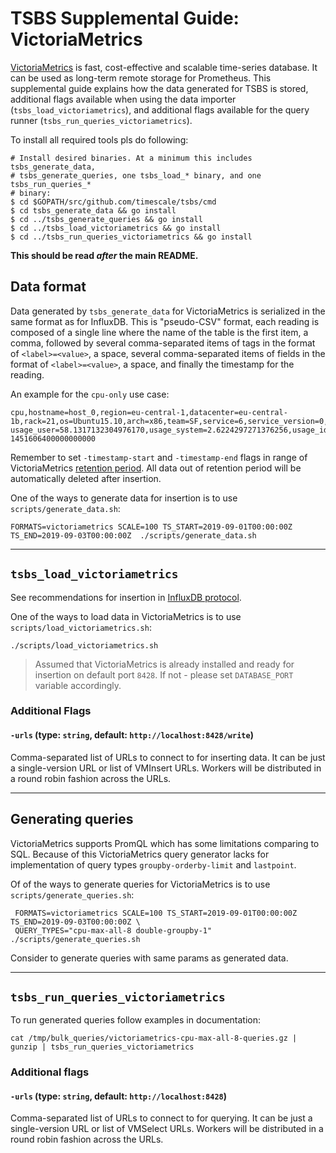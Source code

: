 # TSBS Supplemental Guide: VictoriaMetrics

[VictoriaMetrics](https://github.com/VictoriaMetrics/VictoriaMetrics) is fast,
cost-effective and scalable time-series database.
It can be used as long-term remote storage for Prometheus.
This supplemental guide explains how the data generated for TSBS is stored,
additional flags available when using the data importer (`tsbs_load_victoriametrics`),
and additional flags available for the query runner (`tsbs_run_queries_victoriametrics`).

To install all required tools pls do following:
```
# Install desired binaries. At a minimum this includes tsbs_generate_data,
# tsbs_generate_queries, one tsbs_load_* binary, and one tsbs_run_queries_*
# binary:
$ cd $GOPATH/src/github.com/timescale/tsbs/cmd
$ cd tsbs_generate_data && go install
$ cd ../tsbs_generate_queries && go install
$ cd ../tsbs_load_victoriametrics && go install
$ cd ../tsbs_run_queries_victoriametrics && go install
```

**This should be read *after* the main README.**

## Data format

Data generated by `tsbs_generate_data` for VictoriaMetrics is serialized in
the same format as for InfluxDB. This is "pseudo-CSV" format, each reading
is composed of a single line where the name of the table is the first item,
a comma, followed by several comma-separated items of tags in the format
of `<label>=<value>`, a space, several comma-separated items of fields
in the format of `<label>=<value>`, a space, and finally the timestamp
for the reading.

An example for the `cpu-only` use case:
```text
cpu,hostname=host_0,region=eu-central-1,datacenter=eu-central-1b,rack=21,os=Ubuntu15.10,arch=x86,team=SF,service=6,service_version=0,service_environment=test usage_user=58.1317132304976170,usage_system=2.6224297271376256,usage_idle=24.9969495069947882,usage_nice=61.5854484633778867,usage_iowait=22.9481393231639395,usage_irq=63.6499207106198313,usage_softirq=6.4098777048301052,usage_steal=44.8799140503027445,usage_guest=80.5028770761136201,usage_guest_nice=38.2431182911542820 1451606400000000000
```

Remember to set `-timestamp-start` and `-timestamp-end` flags in range
of VictoriaMetrics [retention period](https://github.com/VictoriaMetrics/VictoriaMetrics#how-to-start-victoriametrics).
All data out of retention period will be automatically deleted after insertion.

One of the ways to generate data for insertion is to use `scripts/generate_data.sh`:
```text
FORMATS=victoriametrics SCALE=100 TS_START=2019-09-01T00:00:00Z TS_END=2019-09-03T00:00:00Z  ./scripts/generate_data.sh
```

---

## `tsbs_load_victoriametrics`

See recommendations for insertion in [InfluxDB protocol](https://github.com/VictoriaMetrics/VictoriaMetrics#how-to-send-data-from-influxdb-compatible-agents-such-as-telegraf).

One of the ways to load data in VictoriaMetrics is to use `scripts/load_victoriametrics.sh`:
```text
./scripts/load_victoriametrics.sh
```
> Assumed that VictoriaMetrics is already installed and ready for insertion on default port `8428`.
  If not - please set `DATABASE_PORT` variable accordingly.


### Additional Flags

#### `-urls` (type: `string`, default: `http://localhost:8428/write`)

Comma-separated list of URLs to connect to for inserting data.  It can be
just a single-version URL or list of VMInsert URLs. Workers will be
distributed in a round robin fashion across the URLs.

---

## Generating queries

VictoriaMetrics supports PromQL which has some limitations comparing to SQL.
Because of this VictoriaMetrics query generator lacks for implementation
of query types `groupby-orderby-limit` and `lastpoint`.

Of of the ways to generate queries for VictoriaMetrics is to use `scripts/generate_queries.sh`:
```text
 FORMATS=victoriametrics SCALE=100 TS_START=2019-09-01T00:00:00Z TS_END=2019-09-03T00:00:00Z \
 QUERY_TYPES="cpu-max-all-8 double-groupby-1" ./scripts/generate_queries.sh
```

Consider to generate queries with same params as generated data.

---

## `tsbs_run_queries_victoriametrics`

To run generated queries follow examples in documentation:
```text
cat /tmp/bulk_queries/victoriametrics-cpu-max-all-8-queries.gz | gunzip | tsbs_run_queries_victoriametrics
```

### Additional flags

#### `-urls` (type: `string`, default: `http://localhost:8428`)

Comma-separated list of URLs to connect to for querying. It can be
just a single-version URL or list of VMSelect URLs. Workers will be
distributed in a round robin fashion across the URLs.

